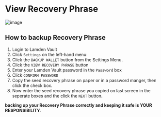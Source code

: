 
# View Recovery Phrase


![image](/img/wallet/gif/backup_recovery_phrase.gif)

## How to backup Recovery Phrase
1. Login to Lamden Vault
2. Click `Settings` on the left-hand menu
3. Click the `BACKUP WALLET` button from the Settings Menu.
4. Click the `VIEW RECOVERY PHRASE` button
5. Enter your Lamden Vault password in the `Password` box
6. Click `CONFIRM PASSWORD`
7. Copy the seed recovery phrase on paper or in a password manger, then click the check box.
8. Now enter the seed recovery phrase you copied on last screen in the seperate boxes and the click the `NEXT` button.

**backing up your Recovery Phrase correctly and keeping it safe is YOUR RESPONSIBILITY**.